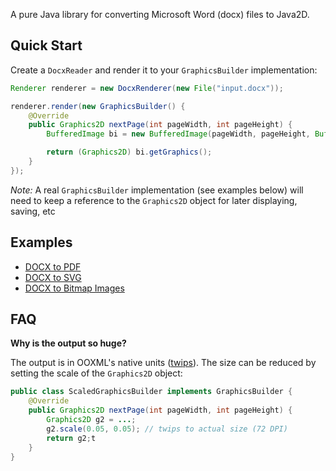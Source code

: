A pure Java library for converting Microsoft Word (docx) files to Java2D.

## Quick Start
Create a `DocxReader` and render it to your `GraphicsBuilder` implementation:

```java
Renderer renderer = new DocxRenderer(new File("input.docx"));

renderer.render(new GraphicsBuilder() {
	@Override
	public Graphics2D nextPage(int pageWidth, int pageHeight) {
		BufferedImage bi = new BufferedImage(pageWidth, pageHeight, BufferedImage.TYPE_INT_RGB);

		return (Graphics2D) bi.getGraphics();
	}
});
```

*Note:* A real `GraphicsBuilder` implementation (see examples below) will need to keep a reference to the `Graphics2D` object for later displaying, saving, etc

## Examples
* [DOCX to PDF](examples/docx-to-pdf)
* [DOCX to SVG](examples/docx-to-image)
* [DOCX to Bitmap Images](examples/docx-to-image)

## FAQ
**Why is the output so huge?**

The output is in OOXML's native units ([twips](http://en.wikipedia.org/wiki/Twip)).
The size can be reduced by setting the scale of the `Graphics2D` object:

```java
public class ScaledGraphicsBuilder implements GraphicsBuilder {
	@Override
	public Graphics2D nextPage(int pageWidth, int pageHeight) {
		Graphics2D g2 = ...;
		g2.scale(0.05, 0.05); // twips to actual size (72 DPI)
		return g2;t
	}
}
```
